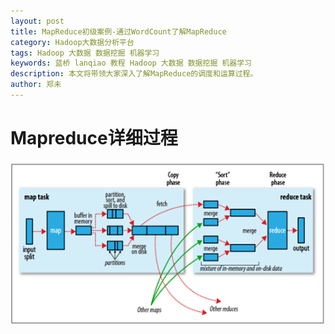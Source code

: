 ```yaml
---
layout: post
title: MapReduce初级案例-通过WordCount了解MapReduce
category: Hadoop大数据分析平台
tags: Hadoop 大数据 数据挖掘 机器学习
keywords: 蓝桥 lanqiao 教程 Hadoop 大数据 数据挖掘 机器学习
description: 本文将带领大家深入了解MapReduce的调度和运算过程。
author: 郑未
---
```


# Mapreduce详细过程

![Alt text](/public/img/hadoop/7.jpg)

